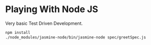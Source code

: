 # Playing With Node JS

Very basic Test Driven Development.

``` bash
npm install
./node_modules/jasmine-node/bin/jasmine-node spec/greetSpec.js
```

